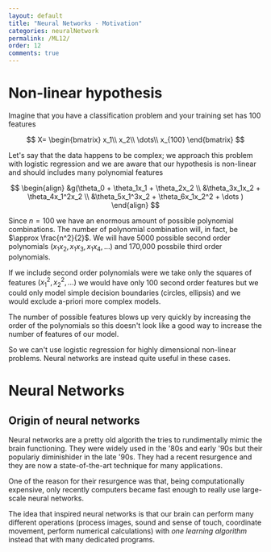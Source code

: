 ```yaml
---
layout: default
title: "Neural Networks - Motivation"
categories: neuralNetwork
permalink: /ML12/
order: 12
comments: true
---
```


# Non-linear hypothesis
Imagine that you have a classification problem and your training set has 100 features

$$
X=
\begin{bmatrix}
x_1\\
x_2\\
\dots\\
x_{100}
\end{bmatrix}
$$

Let's say that the data happens to be complex; we approach this problem with logistic regression and we are aware that our hypothesis is non-linear and should includes many polynomial features

$$
\begin{align}
&g(\theta_0 + \theta_1x_1 + \theta_2x_2 \\
&\theta_3x_1x_2 + \theta_4x_1^2x_2 \\
&\theta_5x_1^3x_2 + \theta_6x_1x_2^2 + \dots )
\end{align}
$$

Since $n=100$ we have an enormous amount of possible polynomial combinations. The number of polynomial combination will, in fact, be $\approx \frac{n^2}{2}$. We will have 5000 possible second order polynomials $(x_1x_2, x_1x_3, x_1x_4, \dots)$ and 170,000 possbile third order polynomials. 

If we include second order polynomials were we take only the squares of features $(x_1^2, x_2^2, \dots)$ we would have only 100 second order features but we could only model simple decision boundaries (circles, ellipsis) and we would exclude a-priori more complex models.

The number of possible features blows up very quickly by increasing the order of the polynomials so this doesn't look like a good way to increase the number of features of our model.

So we can't use logistic regression for highly dimensional non-linear problems. Neural networks are instead quite useful in these cases.

# Neural Networks
## Origin of neural networks
Neural networks are a pretty old algorith the tries to rundimentally mimic the brain functioning. They were widely used in the '80s and early '90s but their populariy diminishider in the late '90s. They had a recent resurgence and they are now a state-of-the-art technique for many applications.

One of the reason for their resurgence was that, being computationally expensive, only recently computers became fast enough to really use large-scale neural networks.

The idea that inspired neural networks is that our brain can perform many different operations (process images, sound and sense of touch, coordinate movement, perform numerical calculations) with *one learning algorithm* instead that with many dedicated programs.
